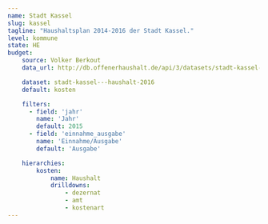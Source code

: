 ```yaml
---
name: Stadt Kassel
slug: kassel
tagline: "Haushaltsplan 2014-2016 der Stadt Kassel."
level: kommune
state: HE
budget:
    source: Volker Berkout
    data_url: http://db.offenerhaushalt.de/api/3/datasets/stadt-kassel---haushalt-2016/serve/haushalt-kassel-2016.ods

    dataset: stadt-kassel---haushalt-2016
    default: kosten

    filters:
      - field: 'jahr'
        name: 'Jahr'
        default: 2015
      - field: 'einnahme_ausgabe'
        name: 'Einnahme/Ausgabe'
        default: 'Ausgabe'

    hierarchies:
        kosten:
            name: Haushalt
            drilldowns:
                - dezernat
                - amt
                - kostenart
---
```

